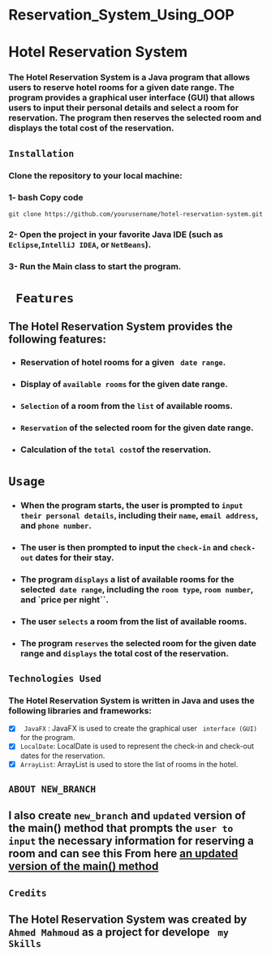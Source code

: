 # Reservation_System_Using_OOP

# Hotel Reservation System
### The Hotel Reservation System is a Java program that allows users to reserve hotel rooms for a given date range. The program provides a graphical user interface (GUI) that allows users to input their personal details and select a room for reservation. The program then reserves the selected room and displays the total cost of the reservation.




## ` Installation `

### Clone the repository to your local machine:
### 1- bash Copy code
 `git clone https://github.com/yourusername/hotel-reservation-system.git`



### 2- Open the project in your favorite Java IDE (such as `Eclipse`,`IntelliJ IDEA`, or `NetBeans`).

### 3- Run the Main class to start the program.
# ` Features`
 ## The Hotel Reservation System provides the following features:

- ### Reservation of hotel rooms for a given ` date range`.
- ### Display of `available rooms` for the given date range.
- ### `Selection` of a room from the `list` of available rooms.
- ### `Reservation` of the selected room for the given date range.
- ### Calculation of the `total cost`of the reservation.
# `Usage`
- ### When the program starts, the user is prompted to `input their personal details`, including their `name`, ` email address `, and `phone number`.

- ### The user is then prompted to input the `check-in` and `check-out` dates for their stay.

- ### The program `displays` a list of available rooms for the selected` date range`, including the `room type`, `room number`, and `price per night``.

- ### The user `selects` a room from the list of available rooms.

- ### The program `reserves` the selected room for the given date range and `displays` the total cost of the reservation.

 ## `Technologies Used`
### The Hotel Reservation System is written in Java and uses the following libraries and frameworks:

 - [x] ` JavaFX` : JavaFX is used to create the graphical user  ` interface (GUI)` for the program.
- [x] `LocalDate`: LocalDate is used to represent the check-in and check-out dates for the reservation.
- [x] `ArrayList`: ArrayList is used to store the list of rooms in the hotel.
## `ABOUT NEW_BRANCH `
 ## I also create `new_branch` and  `updated` version of the main() method that prompts the `user to input` the necessary information for reserving a room and can see this From here [an updated version of the main() method ](https://github.com/AhemdMahmoud/Reservation_System_Using_OOP/tree/user-input)
 
## `Credits`
## The Hotel Reservation System was created by  `Ahmed Mahmoud`  as a project for develope ` my Skills`
